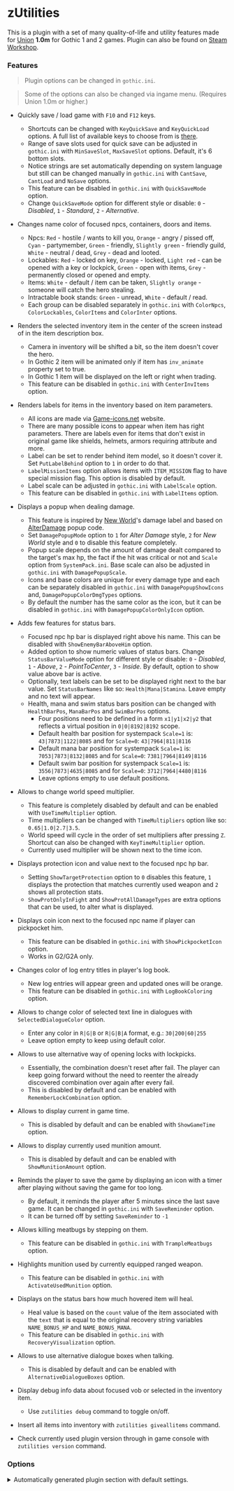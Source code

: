 # zUtilities

This is a plugin with a set of many quality-of-life and utility features made for [Union](https://worldofplayers.ru/threads/40376/) **1.0m** for Gothic 1 and 2 games. Plugin can also be found on [Steam Workshop](https://steamcommunity.com/sharedfiles/filedetails/?id=2792434617).

### Features

> Plugin options can be changed in `gothic.ini`.

> Some of the options can also be changed via ingame menu. (Requires Union 1.0m or higher.)

- Quickly save / load game with `F10` and `F12` keys.

  - Shortcuts can be changed with `KeyQuickSave` and `KeyQuickLoad` options. A full list of available keys to choose from is [there](https://github.com/Franisz/zUtilities/blob/master/zUtilities/KeyCode.h).
  - Range of save slots used for quick save can be adjusted in `gothic.ini` with `MinSaveSlot`, `MaxSaveSlot` options. Default, it's 6 bottom slots.
  - Notice strings are set automatically depending on system language but still can be changed manually in `gothic.ini` with `CantSave`, `CantLoad` and `NoSave` options.
  - This feature can be disabled in `gothic.ini` with `QuickSaveMode` option.
  - Change `QuickSaveMode` option for different style or disable: `0` - _Disabled_, `1` - _Standard_, `2` - _Alternative_.

- Changes name color of focused npcs, containers, doors and items.

  - Npcs: `Red` - hostile / wants to kill you, `Orange` - angry / pissed off, `Cyan` - partymember, `Green` - friendly, `Slightly green` - friendly guild, `White` - neutral / dead, `Grey` - dead and looted.
  - Lockables: `Red` - locked on key, `Orange` - locked, `Light red` - can be opened with a key or lockpick, `Green` - open with items, `Grey` - permanently closed or opened and empty.
  - Items: `White` - default / item can be taken, `Slightly orange` - someone will catch the hero stealing.
  - Intractable book stands: `Green` - unread, `White` - default / read.
  - Each group can be disabled separately in `gothic.ini` with `ColorNpcs`, `ColorLockables`, `ColorItems` and `ColorInter` options.

- Renders the selected inventory item in the center of the screen instead of in the item description box.

  - Camera in inventory will be shifted a bit, so the item doesn't cover the hero.
  - In Gothic 2 item will be animated only if item has `inv_animate` property set to true.
  - In Gothic 1 item will be displayed on the left or right when trading.
  - This feature can be disabled in `gothic.ini` with `CenterInvItems` option.

- Renders labels for items in the inventory based on item parameters.

  - All icons are made via [Game-icons.net](https://game-icons.net/) website.
  - There are many possible icons to appear when item has right parameters. There are labels even for items that don't exist in original game like shields, helmets, armors requiring attribute and more.
  - Label can be set to render behind item model, so it doesn't cover it. Set `PutLabelBehind` option to `1` in order to do that.
  - `LabelMissionItems` option allows items with `ITEM_MISSION` flag to have special mission flag. This option is disabled by default.
  - Label scale can be adjusted in `gothic.ini` with `LabelScale` option.
  - This feature can be disabled in `gothic.ini` with `LabelItems` option.

- Displays a popup when dealing damage.

  - This feature is inspired by [New World](https://www.newworld.com/)'s damage label and based on [AlterDamage](https://github.com/UnresolvedExternal/Union_AlterDamage) popup code.
  - Set `DamagePopupMode` option to `1` for _Alter Damage_ style, `2` for _New World_ style and `0` to disable this feature completely.
  - Popup scale depends on the amount of damage dealt compared to the target's max hp, the fact if the hit was critical or not and `Scale` option from `SystemPack.ini`. Base scale can also be adjusted in `gothic.ini` with `DamagePopupScale`.
  - Icons and base colors are unique for every damage type and each can be separately disabled in `gothic.ini` with `DamagePopupShowIcons` and, `DamagePopupColorDmgTypes` options.
  - By default the number has the same color as the icon, but it can be disabled in `gothic.ini` with `DamagePopupColorOnlyIcon` option.

- Adds few features for status bars.

  - Focused npc hp bar is displayed right above his name. This can be disabled with `ShowEnemyBarAboveHim` option.
  - Added option to show numeric values of status bars. Change `StatusBarValueMode` option for different style or disable: `0` - _Disabled_, `1` - _Above_, `2` - _PointToCenter_, `3` - _Inside_. By default, option to show value above bar is active.
  - Optionally, text labels can be set to be displayed right next to the bar value. Set `StatusBarNames` like so: `Health|Mana|Stamina`. Leave empty and no text will appear.
  - Health, mana and swim status bars position can be changed with `HealthBarPos`, `ManaBarPos` and `SwimBarPos` options.
    - Four positions need to be defined in a form `x1|y1|x2|y2` that reflects a virtual position in `0|0|8192|8192` scope.
    - Default health bar position for systempack `Scale=1` is: `43|7873|1122|8085` and for `Scale=0`: `43|7964|811|8116`
    - Default mana bar position for systempack `Scale=1` is: `7053|7873|8132|8085` and for `Scale=0`: `7381|7964|8149|8116`
    - Default swim bar position for systempack `Scale=1` is: `3556|7873|4635|8085` and for `Scale=0`: `3712|7964|4480|8116`
    - Leave options empty to use default positions.

- Allows to change world speed multiplier.

  - This feature is completely disabled by default and can be enabled with `UseTimeMultiplier` option.
  - Time multipliers can be changed with `TimeMultipliers` option like so: `0.65|1.0|2.7|3.5`.
  - World speed will cycle in the order of set multipliers after pressing `Z`. Shortcut can also be changed with `KeyTimeMultiplier` option.
  - Currently used multiplier will be shown next to the time icon.

- Displays protection icon and value next to the focused npc hp bar.

  - Setting `ShowTargetProtection` option to `0` disables this feature, `1` displays the protection that matches currently used weapon and `2` shows all protection stats.
  - `ShowProtOnlyInFight` and `ShowProtAllDamageTypes` are extra options that can be used, to alter what is displayed.

- Displays coin icon next to the focused npc name if player can pickpocket him.

  - This feature can be disabled in `gothic.ini` with `ShowPickpocketIcon` option.
  - Works in G2/G2A only.

- Changes color of log entry titles in player's log book.

  - New log entries will appear green and updated ones will be orange.
  - This feature can be disabled in `gothic.ini` with `LogBookColoring` option.

- Allows to change color of selected text line in dialogues with `SelectedDialogueColor` option.

  - Enter any color in `R|G|B` or `R|G|B|A` format, e.g.: `30|200|60|255`
  - Leave option empty to keep using default color.

- Allows to use alternative way of opening locks with lockpicks.

  - Essentially, the combination doesn't reset after fail. The player can keep going forward without the need to reenter the already discovered combination over again after every fail.
  - This is disabled by default and can be enabled with `RememberLockCombination` option.

- Allows to display current in game time.

  - This is disabled by default and can be enabled with `ShowGameTime` option.

- Allows to display currently used munition amount.

  - This is disabled by default and can be enabled with `ShowMunitionAmount` option.

- Reminds the player to save the game by displaying an icon with a timer after playing without saving the game for too long.

  - By default, it reminds the player after 5 minutes since the last save game. It can be changed in `gothic.ini` with `SaveReminder` option.
  - It can be turned off by setting `SaveReminder` to `-1`

- Allows killing meatbugs by stepping on them.

  - This feature can be disabled in `gothic.ini` with `TrampleMeatbugs` option.

- Highlights munition used by currently equipped ranged weapon.

  - This feature can be disabled in `gothic.ini` with `ActivateUsedMunition` option.

- Displays on the status bars how much hovered item will heal.

  - Heal value is based on the `count` value of the item associated with the `text` that is equal to the original recovery string variables `NAME_BONUS_HP` and `NAME_BONUS_MANA`.
  - This feature can be disabled in `gothic.ini` with `RecoveryVisualization` option.

- Allows to use alternative dialogue boxes when talking.

  - This is disabled by default and can be enabled with `AlternativeDialogueBoxes` option.

- Display debug info data about focused vob or selected in the inventory item.

  - Use `zutilities debug` command to toggle on/off.

- Insert all items into inventory with `zutilities giveallitems` command.

- Check currently used plugin version through in game console with `zutilities version` command.

### Options

<details>
  <summary>Automatically generated plugin section with default settings.</summary>

```ini
[ZUTILITIES]
TrampleMeatbugs=1
; ... enables (1) or disables (0) a way of killing meatbugs by stepping on them

CenterInvItems=1
; ... enables (1) or disables (0) inventory item rendering in the center of the screen instead of the item description box

RememberLockCombination=0
; ... enables (1) or disables (0) alternative way of opening locks, where discovered combination doesn't reset after fail

ActivateUsedMunition=1
; ... enables (1) or disables (0) highlighting currently used ranged weapon munition in the inventory

AlternativeDialogueBoxes=0
; ... enables (1) or disables (0) alternative dialogue boxes style

SelectedDialogueColor=
; ... defines color of selected line in dialogues
; ... use 'R|G|B' or 'R|G|B|A' format
; ... leave empty to use default color

LogBookColoring=1
; ... enables (1) or disables (0) coloring of new and unread topics in logbook

ShowGameTime=0
; ... enables (1) or disables (0) on screen display of in game time

ShowMunitionAmount=0
; ... enables (1) or disables (0) on screen display of currently used munition amount

ShowPickpocketIcon=1
; ... enables (1) or disables (0) coin icon next to the focused npc name when it can be pickpocketed

UseTimeMultiplier=0
; ... enables (1) or disables (0) time speed multiplier

KeyTimeMultiplier=KEY_Z
; ... key for cycling time speed

TimeMultipliers=1.0|2.5
; ... defines time multipliers

SaveReminder=5
; ... Time in minutes after which the reminder to save the game appears on the screen
; ... set to -1 to disable

ShowTargetProtection=1
; ... enables for current equipped weapon (1) or shows all protection stats (2) or disables (0) protection icon and value next to the focused npc hp bar

ShowProtOnlyInFight=1
; ... enables (1) or disables (0) showing protection stats only during combat

ShowProtAllDamageTypes=0
; ... enables (1) or disables (0) showing all protection stats, even if they are 0

RecoveryVisualization=1
; ... enables (1) or disables (0) visualization of healing that hovered in the inventory item gives

StatusBarValueMode=1
; ... specifies mode of showing status bar value, (0) - 'Disabled', (1) - 'Above', (2) - 'PointToCenter', (3) - 'Inside'

ShowEnemyBarAboveHim=1
; ... enables (1) or disables (0) showing enemy hp bar above his head

StatusBarNames=
; ... defines text label for status bars like so: 'Health|Mana|Stamina', leave empty if text is unwanted

HealthBarPos=
; ... defines position of health bar like so: 'x1|y1|x2|y2'
; ... default position for scale 1 is: '43|7873|1122|8085' and for scale 0: '43|7964|811|8116'
; ... leave empty to use default position

ManaBarPos=
; ... defines position of mana bar like so: 'x1|y1|x2|y2'
; ... default position for scale 1 is: '7053|7873|8132|8085' and for scale 0: '7381|7964|8149|8116'
; ... leave empty to use default position

SwimBarPos=
; ... defines position of swim bar like so: 'x1|y1|x2|y2'
; ... default position for scale 1 is: '3556|7873|4635|8085' and for scale 0: '3712|7964|4480|8116'
; ... leave empty to use default position

QuickSaveMode=1
; ... specifies QuickSave mode, (0) - 'Disabled', (1) - 'Standard', (2) - 'Alternative'
; ... QuickSave with [F10] and QuickLoad with [F12]

KeyQuickSave=KEY_F10
; ... key for QuickSave

KeyQuickLoad=KEY_F12
; ... key for QuickLoad

MinSaveSlot=15
; ... defines min range of used save slots

MaxSaveSlot=20
; ... defines max range of used save slots

CantSave=The game cannot be saved now!
; ... text appearing when game cannot be saved

CantLoad=The game cannot be loaded now!
; ... text appearing when game cannot be loaded

NoSave=Such a save does not exist!
; ... text appearing when something went wrong and incorrect save slot tried to be loaded

SaveName=QuickSave
; ... name used for quicksaves

ColorNpcs=1
; ... enables (1) or disables (0) coloring of focused npcs

ColorLockables=1
; ... enables (1) or disables (0) coloring of focused chests, doors and other lockables

ColorItems=1
; ... enables (1) or disables (0) coloring of focused items

ColorInter=1
; ... enables (1) or disables (0) coloring of interactive bookstands

LabelItems=1
; ... enables (1) or disables (0) inventory item labeling

LabelScale=1.25
; ... defines scale of the label

LabelMissionItems=0
; ... enables (1) or disables (0) labeling of item missions, this will overwrite previous label on any item with ITEM_MISSION flag

PutLabelBehind=0
; ... specifies if the label should be rendered behind the item

DamagePopupMode=1
; ... specifies DamagePopup mode, (0) - 'Disabled', (1) - 'Alter Damage', (2) - 'New World'

DamagePopupScale=1.10000002
; ... defines base scale of the popup

DamagePopupShowIcons=1
; ... enables (1) or disables (0) icons for the popup

DamagePopupColorDmgTypes=1
; ... enables (1) or disables (0) popup coloring by the damage type

DamagePopupColorOnlyIcon=0
; ... enables (1) or disables (0) coloring only the popup icon
```

</details>
